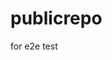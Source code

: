 # publicrepo
for e2e test









































































































































































































































































































































































































































































































































































































































































































































































































































































































































































































































































































































































































































































































































































































































































































































































































































































































































































































































































































































































































































































































































































































































































































































































































































































































































































































































































































































































































































































































































































































































































































































































































































































































































































































































































































































































































































































































































































































































































































































































































































































































































































































































































































































































































































































































































































































































